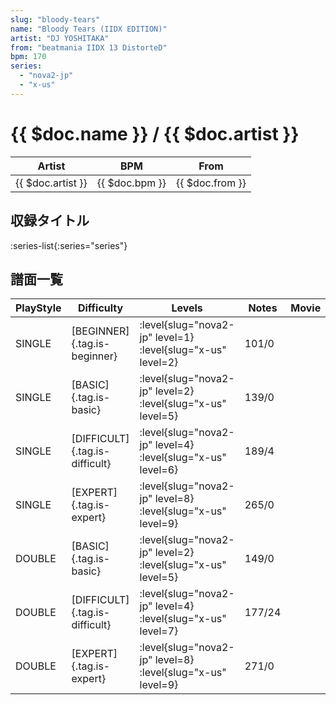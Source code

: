 ```yaml
---
slug: "bloody-tears"
name: "Bloody Tears (IIDX EDITION)"
artist: "DJ YOSHITAKA"
from: "beatmania IIDX 13 DistorteD"
bpm: 170
series:
  - "nova2-jp"
  - "x-us"
---
```


# {{ $doc.name }} / {{ $doc.artist }}

|Artist|BPM|From|
|------|---|----|
|{{ $doc.artist }}|{{ $doc.bpm }}|{{ $doc.from }}|

## 収録タイトル

:series-list{:series="series"}

## 譜面一覧

|PlayStyle|Difficulty|Levels|Notes|Movie|
|---------|----------|------|-----|-----|
|SINGLE|[BEGINNER]{.tag.is-beginner}|<div class="field is-grouped is-grouped-multiline"> :level{slug="nova2-jp" level=1} :level{slug="x-us" level=2}</div>|101/0||
|SINGLE|[BASIC]{.tag.is-basic}|<div class="field is-grouped is-grouped-multiline"> :level{slug="nova2-jp" level=2} :level{slug="x-us" level=5}</div>|139/0||
|SINGLE|[DIFFICULT]{.tag.is-difficult}|<div class="field is-grouped is-grouped-multiline"> :level{slug="nova2-jp" level=4} :level{slug="x-us" level=6}</div>|189/4||
|SINGLE|[EXPERT]{.tag.is-expert}|<div class="field is-grouped is-grouped-multiline"> :level{slug="nova2-jp" level=8} :level{slug="x-us" level=9}</div>|265/0||
|DOUBLE|[BASIC]{.tag.is-basic}|<div class="field is-grouped is-grouped-multiline"> :level{slug="nova2-jp" level=2} :level{slug="x-us" level=5}</div>|149/0||
|DOUBLE|[DIFFICULT]{.tag.is-difficult}|<div class="field is-grouped is-grouped-multiline"> :level{slug="nova2-jp" level=4} :level{slug="x-us" level=7}</div>|177/24||
|DOUBLE|[EXPERT]{.tag.is-expert}|<div class="field is-grouped is-grouped-multiline"> :level{slug="nova2-jp" level=8} :level{slug="x-us" level=9}</div>|271/0||
